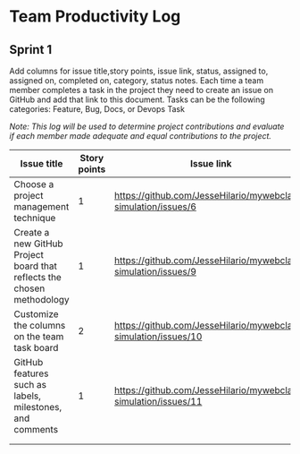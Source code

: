 
# Team Productivity Log

## Sprint 1
Add columns for issue title,story points, issue link, status, assigned to, assigned on, completed on, category, status 
notes. Each time a team member completes a task in the project they need to create an issue on GitHub and add that link 
to this document. Tasks can be the following categories: Feature, Bug, Docs, or Devops Task

*Note: This log will be used to determine project contributions and evaluate if each member made adequate and equal 
contributions to the project.*

| Issue title                                                            | Story points | Issue link                                                       | Status | Assigned to | Assigned on | Completed on | Category | Status notes |
|------------------------------------------------------------------------|--------------|------------------------------------------------------------------|--------|-------------|-------------|--------------|----------|--------------|
| Choose a project management technique                                  | 1            | https://github.com/JesseHilario/mywebclass-simulation/issues/6   | Done   | Jesse       | 3/19/2023   | 3/19/2023    | Docs     |              |
| Create a new GitHub Project board that reflects the chosen methodology | 1            | https://github.com/JesseHilario/mywebclass-simulation/issues/9   | Done   | Jesse       | 3/19/2023   | 3/20/2023    | Docs     |              |
| Customize the columns on the team task board                           | 2            | https://github.com/JesseHilario/mywebclass-simulation/issues/10  | Done   | Jesse       | 3/19/2023   | 3/20/2023    | Docs     |              | 
| GitHub features such as labels, milestones, and comments               | 1            | https://github.com/JesseHilario/mywebclass-simulation/issues/11  | Done   | Jesse       | 3/19/2023   | 3/20/2023    | Docs     |              | 
|                                                                        |              |                                                                  |        |             |             |              |          |              | 
|                                                                        |              |                                                                  |        |             |             |              |          |              | 

